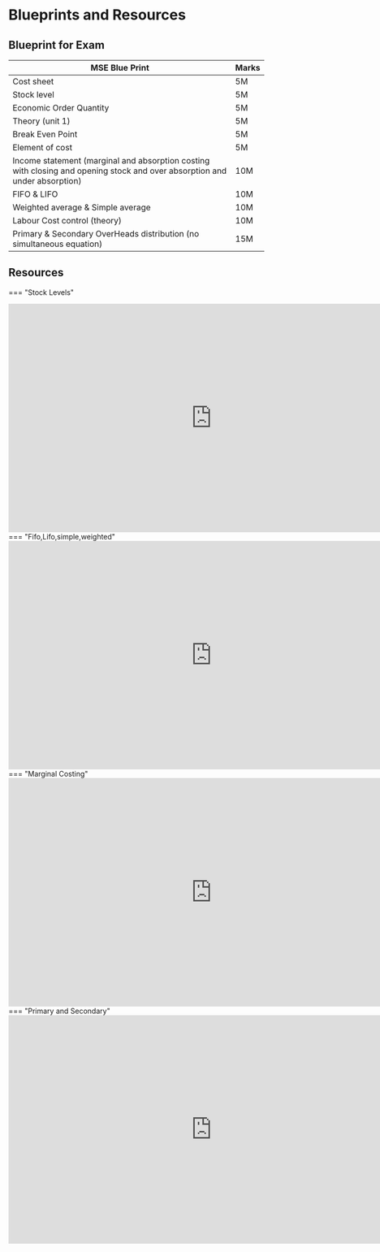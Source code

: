 # Blueprints and Resources

## Blueprint for Exam

| MSE Blue Print | Marks |
|----------------|------|
| Cost sheet     | 5M   |
| Stock level    |   5M   |
| Economic Order Quantity           |     5M |
| Theory (unit 1)| 5M     |
| Break Even Point           |   5M   |
| Element of cost|     5M |
| Income statement (marginal and absorption costing with closing and opening stock and over absorption and under absorption) | 10M |
| FIFO & LIFO    |   10M   |
| Weighted average & Simple average |   10M   |
| Labour Cost control (theory) |   10M   |
| Primary & Secondary OverHeads distribution (no simultaneous equation) | 15M |


## Resources

=== "Stock Levels"

  <iframe src="https://www.youtube.com/embed?playlist=kuTBkXJAu90,rTzQLYRxa9I,1X_MYLPa38I,-Ma5d-4uZnE,uQ1iiOi-urY" width="800" height="450" frameborder="0"></iframe> 
=== "Fifo,Lifo,simple,weighted"

  <iframe src="https://www.youtube.com/embed?playlist=IqBhf-1hzbk,f5Pv2ZjLFWY,OG_XBhAaHr4,34zPN7RUuwg" width="800" height="450" frameborder="0"></iframe>
=== "Marginal Costing"

  <iframe src="https://www.youtube.com/embed?playlist=pM0oueHw3ZY,CJ546KNxkGg" width="800" height="450" frameborder="0"></iframe>
=== "Primary and Secondary" 

  <iframe src="https://www.youtube.com/embed?playlist=NOQmvKPCzuA,bQ_6MOYnkfc,t4QF8Ppi8qc" width="800" height="450" frameborder="0"></iframe>  
